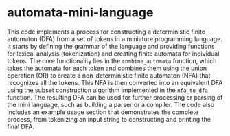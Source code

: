 # automata-mini-language
This code implements a process for constructing a deterministic finite automaton (DFA) from a set of tokens in a miniature programming language. It starts by defining the grammar of the language and providing functions for lexical analysis (tokenization) and creating finite automata for individual tokens. The core functionality lies in the `combine_automata` function, which takes the automata for each token and combines them using the union operation (OR) to create a non-deterministic finite automaton (NFA) that recognizes all the tokens. This NFA is then converted into an equivalent DFA using the subset construction algorithm implemented in the `nfa_to_dfa` function. The resulting DFA can be used for further processing or parsing of the mini language, such as building a parser or a compiler. The code also includes an example usage section that demonstrates the complete process, from tokenizing an input string to constructing and printing the final DFA.
